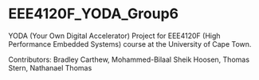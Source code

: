 # EEE4120F_YODA_Group6
YODA (Your Own Digital Accelerator) Project for EEE4120F (High Performance Embedded Systems) course at the University of Cape Town.

Contributors: Bradley Carthew, Mohammed-Bilaal Sheik Hoosen, Thomas Stern, Nathanael Thomas
